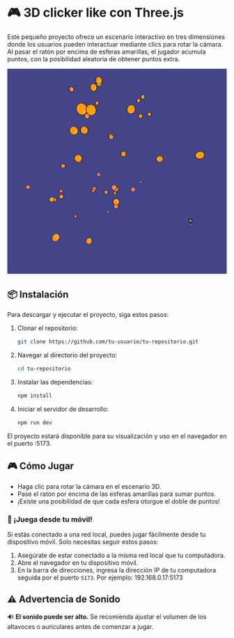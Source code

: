 # 🎮 3D clicker like con Three.js

Este pequeño proyecto ofrece un escenario interactivo en tres dimensiones donde los usuarios pueden interactuar mediante clics para rotar la cámara. Al pasar el ratón por encima de esferas amarillas, el jugador acumula puntos, con la posibilidad aleatoria de obtener puntos extra.


![Game](images/screenshoot.png)

## 📦 Instalación

Para descargar y ejecutar el proyecto, siga estos pasos:

1. Clonar el repositorio:
    ```bash
    git clone https://github.com/tu-usuario/tu-repositorio.git
    ```

2. Navegar al directorio del proyecto:
    ```bash
    cd tu-repositorio
    ```

3. Instalar las dependencias:
    ```bash
    npm install
    ```

4. Iniciar el servidor de desarrollo:
    ```bash
    npm run dev
    ```

El proyecto estará disponible para su visualización y uso en el navegador en el puerto :5173.


## 🎮 Cómo Jugar

- Haga clic para rotar la cámara en el escenario 3D.
- Pase el ratón por encima de las esferas amarillas para sumar puntos.
- ¡Existe una posibilidad de que cada esfera otorgue el doble de puntos!

### 📱 ¡Juega desde tu móvil!

Si estás conectado a una red local, puedes jugar fácilmente desde tu dispositivo móvil. Solo necesitas seguir estos pasos:

1. Asegúrate de estar conectado a la misma red local que tu computadora.
2. Abre el navegador en tu dispositivo móvil.
3. En la barra de direcciones, ingresa la dirección IP de tu computadora seguida por el puerto `5173`. Por ejemplo: 192.168.0.17:5173

## ⚠️ Advertencia de Sonido

🔊 **El sonido puede ser alto.** Se recomienda ajustar el volumen de los altavoces o auriculares antes de comenzar a jugar.





